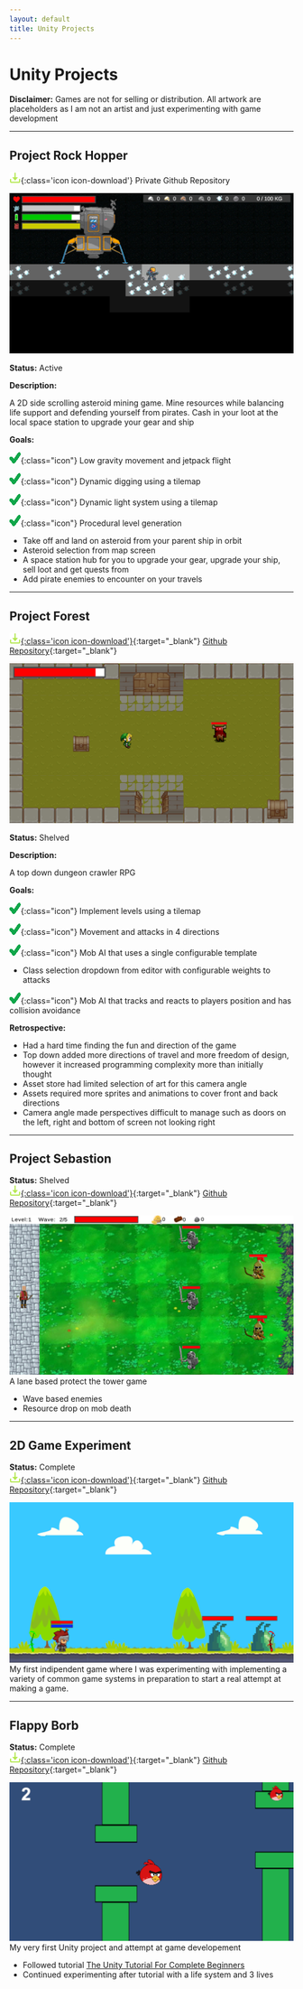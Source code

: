 ```yaml
---
layout: default
title: Unity Projects
---
```


# Unity Projects

<div class="callout">
  <strong>Disclaimer:</strong> Games are not for selling or distribution. All artwork are placeholders as I am not an artist and just experimenting with game development   
</div>

---

## Project Rock Hopper
![Download](assets/images/icons/download.png){:class='icon icon-download'}
Private Github Repository

![RockHopper](assets/images/screenshots/project_rock_hopper.png)

**Status:** Active

**Description:** 

A 2D side scrolling asteroid mining game. Mine resources while balancing life support and defending yourself from pirates. Cash in your loot at the local space station to upgrade your gear and ship

**Goals:**

![Check](assets/images/icons/check.png){:class="icon"} Low gravity movement and jetpack flight

![Check](assets/images/icons/check.png){:class="icon"} Dynamic digging using a tilemap

![Check](assets/images/icons/check.png){:class="icon"} Dynamic light system using a tilemap

![Check](assets/images/icons/check.png){:class="icon"} Procedural level generation

- Take off and land on asteroid from your parent ship in orbit
- Asteroid selection from map screen
- A space station hub for you to upgrade your gear, upgrade your ship, sell loot and get quests from
- Add pirate enemies to encounter on your travels

---

## Project Forest
[![Download](assets/images/icons/download.png){:class='icon icon-download'}](https://github.com/Fenris42/Project_Forest){:target="_blank"}
[Github Repository](https://github.com/Fenris42/Project_Forest){:target="_blank"}

![Forest](assets/images/screenshots/project_forest.png)

**Status:** Shelved  

**Description:**

A top down dungeon crawler RPG

**Goals:**

![Check](assets/images/icons/check.png){:class="icon"} Implement levels using a tilemap

![Check](assets/images/icons/check.png){:class="icon"} Movement and attacks in 4 directions

![Check](assets/images/icons/check.png){:class="icon"} Mob AI that uses a single configurable template
* Class selection dropdown from editor with configurable weights to attacks

![Check](assets/images/icons/check.png){:class="icon"} Mob AI that tracks and reacts to players position and has collision avoidance

**Retrospective:**

- Had a hard time finding the fun and direction of the game
- Top down added more directions of travel and more freedom of design, however it increased programming complexity more than initially thought
- Asset store had limited selection of art for this camera angle
- Assets required more sprites and animations to cover front and back directions
- Camera angle made perspectives difficult to manage such as doors on the left, right and bottom of screen not looking right

---

## Project Sebastion
**Status:** Shelved  
[![Download](assets/images/icons/download.png){:class='icon icon-download'}](https://github.com/Fenris42/Project_Sebastion){:target="_blank"}
[Github Repository](https://github.com/Fenris42/Project_Sebastion){:target="_blank"}

![Sebastion](assets/images/screenshots/project_sebastion.png)
A lane based protect the tower game
- Wave based enemies
- Resource drop on mob death

---

## 2D Game Experiment
**Status:** Complete  
[![Download](assets/images/icons/download.png){:class='icon icon-download'}](https://github.com/Fenris42/2D_Platformer_Experiment){:target="_blank"}
[Github Repository](https://github.com/Fenris42/2D_Platformer_Experiment){:target="_blank"}

![2D_Experiment](assets/images/screenshots/2d_experiment.png)
My first indipendent game where I was experimenting with implementing a variety of common game systems in preparation to start a real attempt at making a game.

---

## Flappy Borb
**Status:** Complete  
[![Download](assets/images/icons/download.png){:class='icon icon-download'}](https://github.com/Fenris42/Flappy_Borb){:target="_blank"}
[Github Repository](https://github.com/Fenris42/Flappy_Borb){:target="_blank"}

![FlappyBorb](assets/images/screenshots/flappy_borb.png)
My very first Unity project and attempt at game developement
- Followed tutorial [The Unity Tutorial For Complete Beginners](https://youtu.be/XtQMytORBmM?si=leTh6QheRjBX62GI)
- Continued experimenting after tutorial with a life system and 3 lives

